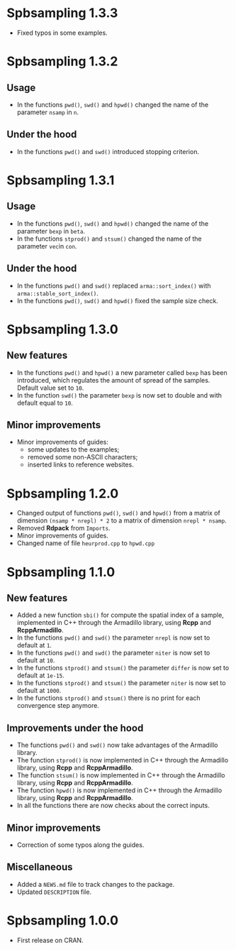 # Spbsampling 1.3.3

* Fixed typos in some examples.

# Spbsampling 1.3.2

## Usage

* In the functions `pwd()`, `swd()` and `hpwd()` changed the name of the parameter `nsamp` in `n`.

## Under the hood

* In the functions `pwd()` and `swd()` introduced stopping criterion.

# Spbsampling 1.3.1

## Usage

* In the functions `pwd()`, `swd()` and `hpwd()` changed the name of the parameter `bexp` in `beta`.
* In the functions `stprod()` and `stsum()` changed the name of the parameter `vec`in `con`.

## Under the hood

* In the functions `pwd()` and `swd()` replaced `arma::sort_index()` with `arma::stable_sort_index()`.
* In the functions `pwd()`, `swd()` and `hpwd()` fixed the sample size check.


# Spbsampling 1.3.0

## New features

* In the functions `pwd()` and `hpwd()` a new parameter called `bexp` has been introduced, which regulates the amount of spread of the samples. Default value set to `10`.
* In the function `swd()` the parameter `bexp` is now set to double and with default equal to `10`.

## Minor improvements

* Minor improvements of guides:
  * some updates to the examples;
  * removed some non-ASCII characters;
  * inserted links to reference websites.


# Spbsampling 1.2.0

* Changed output of functions `pwd()`, `swd()` and `hpwd()` from a matrix of dimension `(nsamp * nrepl) * 2` to a matrix of dimension `nrepl * nsamp`.
* Removed **Rdpack** from `Imports`.
* Minor improvements of guides.
* Changed name of file `heurprod.cpp` to `hpwd.cpp` 

# Spbsampling 1.1.0

## New features

* Added a new function `sbi()` for compute the spatial index of a sample, implemented in C++ through the Armadillo library, using **Rcpp** and **RcppArmadillo**.
* In the functions `pwd()` and `swd()` the parameter `nrepl` is now set to default at `1`.
* In the functions `pwd()` and `swd()` the parameter `niter` is now set to default at `10`.
* In the functions `stprod()` and `stsum()` the parameter `differ` is now set to default at `1e-15`.
* In the functions `stprod()` and `stsum()` the parameter `niter` is now set to default at `1000`.
* In the functions `stprod()` and `stsum()` there is no print for each convergence step anymore. 

## Improvements under the hood

* The functions `pwd()` and `swd()` now take advantages of the Armadillo library.
* The function `stprod()` is now implemented in C++ through the Armadillo library, using **Rcpp** and **RcppArmadillo**.
* The function `stsum()` is now implemented in C++ through the Armadillo library, using **Rcpp** and **RcppArmadillo**.
* The function `hpwd()` is now implemented in C++ through the Armadillo library, using **Rcpp** and **RcppArmadillo**.
* In all the functions there are now checks about the correct inputs.

## Minor improvements

* Correction of some typos along the guides.

## Miscellaneous

* Added a `NEWS.md` file to track changes to the package.
* Updated `DESCRIPTION` file.

# Spbsampling 1.0.0

* First release on CRAN.
